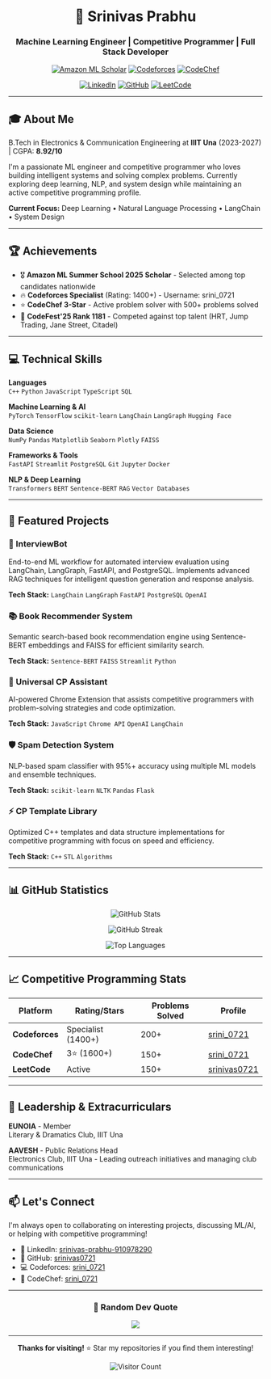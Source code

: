 <div align="center">

# 👋 Srinivas Prabhu

### Machine Learning Engineer | Competitive Programmer | Full Stack Developer

[![Amazon ML Scholar](https://img.shields.io/badge/Amazon%20ML%20Scholar-2025-FF9900?style=flat&logo=amazon&logoColor=white)](https://www.amazon.science/latest-news/amazon-announces-the-recipients-of-the-2024-amazon-ml-summer-school-scholarship)
[![Codeforces](https://img.shields.io/badge/Codeforces-Specialist-1F8ACB?style=flat&logo=codeforces&logoColor=white)](https://codeforces.com/profile/srini_0721)
[![CodeChef](https://img.shields.io/badge/CodeChef-3★-5B4638?style=flat&logo=codechef&logoColor=white)](https://www.codechef.com/users/srini_0721)

[![LinkedIn](https://img.shields.io/badge/LinkedIn-0077B5?style=flat&logo=linkedin&logoColor=white)](https://linkedin.com/in/srinivas-prabhu-910978290)
[![GitHub](https://img.shields.io/badge/GitHub-100000?style=flat&logo=github&logoColor=white)](https://github.com/srinivas0721)
[![LeetCode](https://img.shields.io/badge/LeetCode-FFA116?style=flat&logo=leetcode&logoColor=black)](https://leetcode.com/srinivas0721)

</div>

---

## 🎓 About Me

B.Tech in Electronics & Communication Engineering at **IIIT Una** (2023-2027) | CGPA: **8.92/10**

I'm a passionate ML engineer and competitive programmer who loves building intelligent systems and solving complex problems. Currently exploring deep learning, NLP, and system design while maintaining an active competitive programming profile.

**Current Focus:** Deep Learning • Natural Language Processing • LangChain • System Design

---

## 🏆 Achievements

- 🎖️ **Amazon ML Summer School 2025 Scholar** - Selected among top candidates nationwide
- 🔥 **Codeforces Specialist** (Rating: 1400+) - Username: srini_0721
- ⭐ **CodeChef 3-Star** - Active problem solver with 500+ problems solved
- 🏅 **CodeFest'25 Rank 1181** - Competed against top talent (HRT, Jump Trading, Jane Street, Citadel)

---

## 💻 Technical Skills

**Languages**  
`C++` `Python` `JavaScript` `TypeScript` `SQL`

**Machine Learning & AI**  
`PyTorch` `TensorFlow` `scikit-learn` `LangChain` `LangGraph` `Hugging Face`

**Data Science**  
`NumPy` `Pandas` `Matplotlib` `Seaborn` `Plotly` `FAISS`

**Frameworks & Tools**  
`FastAPI` `Streamlit` `PostgreSQL` `Git` `Jupyter` `Docker`

**NLP & Deep Learning**  
`Transformers` `BERT` `Sentence-BERT` `RAG` `Vector Databases`

---

## 🚀 Featured Projects

### 🤖 InterviewBot
End-to-end ML workflow for automated interview evaluation using LangChain, LangGraph, FastAPI, and PostgreSQL. Implements advanced RAG techniques for intelligent question generation and response analysis.

**Tech Stack:** `LangChain` `LangGraph` `FastAPI` `PostgreSQL` `OpenAI`

### 📚 Book Recommender System
Semantic search-based book recommendation engine using Sentence-BERT embeddings and FAISS for efficient similarity search.

**Tech Stack:** `Sentence-BERT` `FAISS` `Streamlit` `Python`

### 🧠 Universal CP Assistant
AI-powered Chrome Extension that assists competitive programmers with problem-solving strategies and code optimization.

**Tech Stack:** `JavaScript` `Chrome API` `OpenAI` `LangChain`

### 🛡️ Spam Detection System
NLP-based spam classifier with 95%+ accuracy using multiple ML models and ensemble techniques.

**Tech Stack:** `scikit-learn` `NLTK` `Pandas` `Flask`

### ⚡ CP Template Library
Optimized C++ templates and data structure implementations for competitive programming with focus on speed and efficiency.

**Tech Stack:** `C++` `STL` `Algorithms`

---

## 📊 GitHub Statistics

<div align="center">

![GitHub Stats](https://github-readme-stats.vercel.app/api?username=srinivas0721&show_icons=true&theme=radical&hide_border=true&count_private=true&include_all_commits=true)

![GitHub Streak](https://github-readme-streak-stats.herokuapp.com/?user=srinivas0721&theme=radical&hide_border=true)

![Top Languages](https://github-readme-stats.vercel.app/api/top-langs/?username=srinivas0721&layout=compact&theme=radical&hide_border=true&langs_count=8)

</div>

---

## 📈 Competitive Programming Stats

<div align="center">

| Platform | Rating/Stars | Problems Solved | Profile |
|----------|-------------|-----------------|---------|
| **Codeforces** | Specialist (1400+) | 200+ | [srini_0721](https://codeforces.com/profile/srini_0721) |
| **CodeChef** | 3⭐ (1600+) | 150+ | [srini_0721](https://www.codechef.com/users/srini_0721) |
| **LeetCode** | Active | 150+ | [srinivas0721](https://leetcode.com/srinivas0721) |

</div>

---

## 🎯 Leadership & Extracurriculars

**EUNOIA** - Member  
Literary & Dramatics Club, IIIT Una

**AAVESH** - Public Relations Head  
Electronics Club, IIIT Una - Leading outreach initiatives and managing club communications

---

## 📫 Let's Connect

I'm always open to collaborating on interesting projects, discussing ML/AI, or helping with competitive programming!

- 💼 LinkedIn: [srinivas-prabhu-910978290](https://linkedin.com/in/srinivas-prabhu-910978290)
- 🐙 GitHub: [srinivas0721](https://github.com/srinivas0721)
- 💻 Codeforces: [srini_0721](https://codeforces.com/profile/srini_0721)
- 🍳 CodeChef: [srini_0721](https://www.codechef.com/users/srini_0721)

---

<div align="center">

### 💭 Random Dev Quote

![](https://quotes-github-readme.vercel.app/api?type=horizontal&theme=radical)

---

**Thanks for visiting!** ⭐ Star my repositories if you find them interesting!

![Visitor Count](https://profile-counter.glitch.me/srinivas0721/count.svg)

</div>
